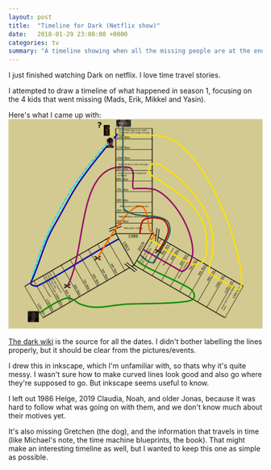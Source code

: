 ```yaml
---
layout: post
title:  "Timeline for Dark (Netflix show)"
date:   2018-01-29 23:00:00 +0000
categories: tv
summary: "A timeline showing when all the missing people are at the end of season 1 of Dark (spoilers)"
---
```

I just finished watching Dark on netflix. I love time travel stories.

I attempted to draw a timeline of what happened in season 1, focusing on the 4 kids that went missing (Mads, Erik, Mikkel and Yasin).

Here's what I came up with:
[![Timeline](/assets/dark-timeline.png)](/assets/dark-timeline.png)

[The dark wiki](http://dark-netflix.wikia.com/wiki/Dark_Wiki) is the source for all the dates. I didn't bother labelling the lines properly, but it should be clear from the pictures/events.

I drew this in inkscape, which I'm unfamiliar with, so thats why it's quite messy. I wasn't sure how to make curved lines look good and also go where they're supposed to go. But inkscape seems useful to know.

I left out 1986 Helge, 2019 Claudia, Noah, and older Jonas, because it was hard to follow what was going on with them, and we don't know much about their motives yet.

It's also missing Gretchen (the dog), and the information that travels in time (like Michael's note, the time machine blueprints, the book). That might make an interesting timeline as well, but I wanted to keep this one as simple as possible.
